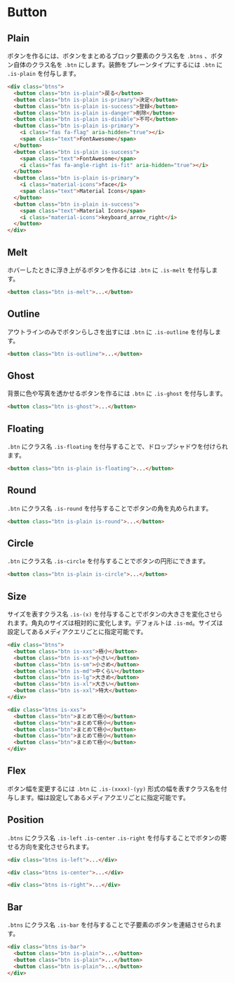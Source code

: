 # Button

## Plain

ボタンを作るには、ボタンをまとめるブロック要素のクラス名を `.btns` 、ボタン自体のクラス名を `.btn` にします。装飾をプレーンタイプにするには `.btn` に `.is-plain` を付与します。

<demo-button demo="plain"/>

```html
<div class="btns">
  <button class="btn is-plain">戻る</button>
  <button class="btn is-plain is-primary">決定</button>
  <button class="btn is-plain is-success">登録</button>
  <button class="btn is-plain is-danger">削除</button>
  <button class="btn is-plain is-disable">不可</button>
  <button class="btn is-plain is-primary">
    <i class="fas fa-flag" aria-hidden="true"></i>
    <span class="text">FontAwesome</span>
  </button>
  <button class="btn is-plain is-success">
    <span class="text">FontAwesome</span>
    <i class="fas fa-angle-right is-fit" aria-hidden="true"></i>
  </button>
  <button class="btn is-plain is-primary">
    <i class="material-icons">face</i>
    <span class="text">Material Icons</span>
  </button>
  <button class="btn is-plain is-success">
    <span class="text">Material Icons</span>
    <i class="material-icons">keyboard_arrow_right</i>
  </button>
</div>
```

## Melt

ホバーしたときに浮き上がるボタンを作るには `.btn` に `.is-melt` を付与します。

<demo-button demo="melt"/>

```html
<button class="btn is-melt">...</button>
```

## Outline

アウトラインのみでボタンらしさを出すには `.btn` に `.is-outline` を付与します。

<demo-button demo="outline"/>

```html
<button class="btn is-outline">...</button>
```

## Ghost

背景に色や写真を透かせるボタンを作るには `.btn` に `.is-ghost` を付与します。

<demo-button demo="ghost"/>

```html
<button class="btn is-ghost">...</button>
```

## Floating

`.btn` にクラス名 `.is-floating` を付与することで、ドロップシャドウを付けられます。

<demo-button demo="floating"/>

```html
<button class="btn is-plain is-floating">...</button>
```

## Round

`.btn` にクラス名 `.is-round` を付与することでボタンの角を丸められます。

<demo-button demo="round"/>

```html
<button class="btn is-plain is-round">...</button>
```

## Circle

`.btn` にクラス名 `.is-circle` を付与することでボタンの円形にできます。

<demo-button demo="circle"/>

```html
<button class="btn is-plain is-circle">...</button>
```

## Size

サイズを表すクラス名 `.is-(x)` を付与することでボタンの大きさを変化させられます。角丸のサイズは相対的に変化します。デフォルトは `.is-md`。サイズは設定してあるメディアクエリごとに指定可能です。

<demo-button demo="size"/>

```html
<div class="btns">
  <button class="btn is-xxs">極小</button>
  <button class="btn is-xs">小さい</button>
  <button class="btn is-sm">小さめ</button>
  <button class="btn is-md">中くらい</button>
  <button class="btn is-lg">大きめ</button>
  <button class="btn is-xl">大きい</button>
  <button class="btn is-xxl">特大</button>
</div>

<div class="btns is-xxs">
  <button class="btn">まとめて極小</button>
  <button class="btn">まとめて極小</button>
  <button class="btn">まとめて極小</button>
  <button class="btn">まとめて極小</button>
  <button class="btn">まとめて極小</button>
</div>
```

<table-size/>

## Flex

ボタン幅を変更するには `.btn` に `.is-(xxxx)-(yy)` 形式の幅を表すクラス名を付与します。幅は設定してあるメディアクエリごとに指定可能です。

<demo-button demo="flex"/>

<table-flex/>

## Position

`.btns` にクラス名 `.is-left` `.is-center` `.is-right` を付与することでボタンの寄せる方向を変化させられます。

<demo-button demo="position"/>

```html
<div class="btns is-left">...</div>

<div class="btns is-center">...</div>

<div class="btns is-right">...</div>
```

## Bar

`.btns` にクラス名 `.is-bar` を付与することで子要素のボタンを連結させられます。

<demo-button demo="bar"/>

```html
<div class="btns is-bar">
  <button class="btn is-plain">...</button>
  <button class="btn is-plain">...</button>
  <button class="btn is-plain">...</button>
</div>
```
